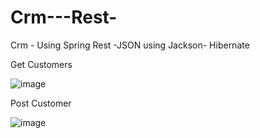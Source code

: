 # Crm---Rest-
Crm -  Using Spring Rest -JSON using Jackson- Hibernate 

Get Customers

![image](https://user-images.githubusercontent.com/32014951/196432766-4af82797-ad0d-4f22-a3bf-ebcd715464b1.png)

Post Customer

![image](https://user-images.githubusercontent.com/32014951/196453328-c9286893-cda8-436a-942f-029b60eca268.png)
